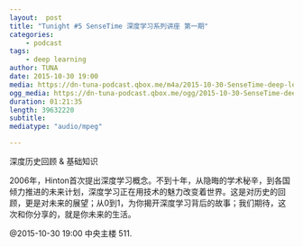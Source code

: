 ```yaml
---
layout:  post
title: "Tunight #5 SenseTime 深度学习系列讲座 第一期"
categories:
    - podcast
tags:
    - deep learning
author: TUNA
date: 2015-10-30 19:00
media: https://dn-tuna-podcast.qbox.me/m4a/2015-10-30-SenseTime-deep-learning-1.m4a
ogg_media: https://dn-tuna-podcast.qbox.me/ogg/2015-10-30-SenseTime-deep-learning-1.ogg
duration: 01:21:35
length: 39632220
subtitle: 
mediatype: "audio/mpeg"

---
```


深度历史回顾 & 基础知识 

2006年，Hinton首次提出深度学习概念。不到十年，从隐晦的学术秘辛，到各国倾力推进的未来计划，深度学习正在用技术的魅力改变着世界。这是对历史的回顾，更是对未来的展望；从0到1，为你揭开深度学习背后的故事；我们期待，这次和你分享的，就是你未来的生活。 


@2015-10-30 19:00 中央主楼 511.

